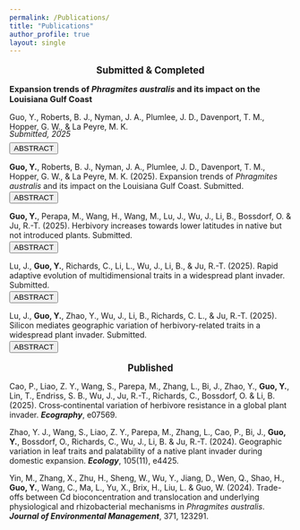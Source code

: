 ```yaml
---
permalink: /Publications/
title: "Publications"
author_profile: true
layout: single
---
```


<div style="text-align: center; font-weight: bold; font-size: 1.2em; margin-top: 1em; margin-bottom: 0.8em;">
  Submitted &amp; Completed
</div>

<p style="font-weight: bold; font-size: 1.05em; margin-bottom: 0.2em;">
  Expansion trends of <em>Phragmites australis</em> and its impact on the Louisiana Gulf Coast
</p>
<p style="margin-bottom: 0.2em;">
  Guo, Y., Roberts, B. J., Nyman, J. A., Plumlee, J. D., Davenport, T. M., Hopper, G. W., & La Peyre, M. K.
</p>
<p style="font-style: italic; margin-top: -0.5em; margin-bottom: 0.5em;">
  Submitted, 2025
</p>
<div style="margin-bottom: 0.8em;">
  <button class="btn toggle-abstract">ABSTRACT</button>
</div>

<div class="abstract-box" style="display: none; font-size: 0.95em; margin-bottom: 1.5em;">
Invasive plant species pose substantial threats to ecosystem integrity by disrupting ecosystem processes, reducing biodiversity and complicating restoration and management efforts. Non-native lineages of <em>Phragmites australis</em> are invasive in wetlands across parts of North America, causing declines in the diversity of native wetland plants and disrupting biogeochemical cycles. Despite recognition of these effects, substantial knowledge gaps remain regarding the spatiotemporal dynamics, environmental drivers, and consequences for native communities of <em>Phragmites</em> expansion. Here, long-term data from the Louisiana Coastwide Reference Monitoring System (CRMS), collected from 2006 to 2023 and spanning 390 sites across nine coastal basins, were examined to characterize the spatiotemporal dynamics of <em>Phragmites</em> cover and expansion rates, along with associated changes in co-occurring native plant species and soil properties. Louisiana has supported non-invasive genotypes of <em>Phragmites</em> for over a century and the invasive European lineage since ~2000. However, the CRMS dataset does not distinguish among these genotypes. Thus, we analyze <em>Phragmites</em> expansion at the species-level, acknowledging that future studies distinguishing genotype-specific dynamics would be informative. <em>Phragmites</em> dynamics varied markedly among basins over the study period: <em>Phragmites</em> cover decreased in the Mississippi River Delta (initially >25%), whereas the Calcasieu-Sabine, Mermentau, Teche-Vermilion and Terrebonne basins, each starting with < 5% cover, exhibited positive expansion rates. The remaining four basins maintained low and stable <em>Phragmites</em> cover (< 5%) over the study period. In basins with positive expansion rates, <em>Phragmites</em> cover was associated with a decrease in native species cover. Overall, <em>Phragmites</em> expansion were positively associated with nutrient-rich and acidic soils and elevated salinity, highlighting key environmental factors that could inform targeted management to prevent or mitigate its expansion. The magnitude and pattern of <em>Phragmites</em> spread differed across Louisiana’s coastal basins, partially explained by differing hydrological regimes, including sediment and nutrient inputs, and water-level fluctuations. While <em>Phragmites</em> cover remains low in most basins (< 10%), ongoing expansion could disrupt native communities and critical ecosystem functions, highlighting the potential value of developing basin-specific strategies to maintain and enhance wetland resilience and ecosystem services. Our basin-level framework provides a transferable template for targeted monitoring and adaptive management of <em>Phragmites</em> in other estuarine and deltaic systems.
</div>


<p style="margin-bottom: 0.2em;"> <strong>Guo, Y.</strong>, Roberts, B. J., Nyman, J. A., Plumlee, J. D., Davenport, T. M., Hopper, G. W., & La Peyre, M. K. (2025). Expansion trends of <em>Phragmites australis</em> and its impact on the Louisiana Gulf Coast. Submitted.</p>
<div style="margin-bottom: 0.5em;">
  <button class="btn toggle-abstract">ABSTRACT</button>
</div>
<div class="abstract-box" style="display: none; font-size: 0.95em; margin-bottom: 1em;">
Invasive plant species pose substantial threats to ecosystem integrity by disrupting ecosystem processes, reducing biodiversity and complicating restoration and management efforts. Non-native lineages of <em>Phragmites australis</em> are invasive in wetlands across parts of North America, causing declines in the diversity of native wetland plants and disrupting biogeochemical cycles. Despite recognition of these effects, substantial knowledge gaps remain regarding the spatiotemporal dynamics, environmental drivers, and consequences for native communities of <em>Phragmites</em> expansion. Here, long-term data from the Louisiana Coastwide Reference Monitoring System (CRMS), collected from 2006 to 2023 and spanning 390 sites across nine coastal basins, were examined to characterize the spatiotemporal dynamics of <em>Phragmites</em> cover and expansion rates, along with associated changes in co-occurring native plant species and soil properties. Louisiana has supported non-invasive genotypes of <em>Phragmites</em> for over a century and the invasive European lineage since ~2000. However, the CRMS dataset does not distinguish among these genotypes. Thus, we analyze <em>Phragmites</em> expansion at the species-level, acknowledging that future studies distinguishing genotype-specific dynamics would be informative. <em>Phragmites</em> dynamics varied markedly among basins over the study period: <em>Phragmites</em> cover decreased in the Mississippi River Delta (initially >25%), whereas the Calcasieu-Sabine, Mermentau, Teche-Vermilion and Terrebonne basins, each starting with < 5% cover, exhibited positive expansion rates. The remaining four basins maintained low and stable <em>Phragmites</em> cover (< 5%) over the study period. In basins with positive expansion rates, <em>Phragmites</em> cover was associated with a decrease in native species cover. Overall, <em>Phragmites</em> expansion were positively associated with nutrient-rich and acidic soils and elevated salinity, highlighting key environmental factors that could inform targeted management to prevent or mitigate its expansion. The magnitude and pattern of <em>Phragmites</em> spread differed across Louisiana’s coastal basins, partially explained by differing hydrological regimes, including sediment and nutrient inputs, and water-level fluctuations. While <em>Phragmites</em> cover remains low in most basins (< 10%), ongoing expansion could disrupt native communities and critical ecosystem functions, highlighting the potential value of developing basin-specific strategies to maintain and enhance wetland resilience and ecosystem services. Our basin-level framework provides a transferable template for targeted monitoring and adaptive management of <em>Phragmites</em> in other estuarine and deltaic systems.
</div>

<p style="margin-bottom: 0.2em;"> <strong>Guo, Y.</strong>, Perapa, M., Wang, H., Wang, M., Lu, J., Wu, J., Li, B., Bossdorf, O. & Ju, R.-T. (2025). Herbivory increases towards lower latitudes in native but not introduced plants. Submitted. </p>
<div style="margin-bottom: 0.5em;">
  <button class="btn toggle-abstract">ABSTRACT</button>
</div>
<div class="abstract-box" style="display: none; font-size: 0.95em; margin-bottom: 1em;">
A well-established idea in plant macroecology is that the intensity of herbivory increases towards lower latitudes. However, this pattern may only be true for native plants, whereas non-native plants might not show such latitudinal cline because of their disequilibrium, and delayed coevolution, with the native herbivores. To test this hypothesis, we extracted 10,860 herbivory observations globally, and derived 709 effect sizes describing latitudinal gradients of herbivory with native and non-native plant species. We indeed found a significant overall increase in herbivory intensity at lower latitudes for native plants, but not for non-native plants. We also found that these contrasting patterns were associated with differences in climatic factors and herbivore guilds but not phylogenetic differences. Our meta-analysis confirms a fundamental difference in the macroecology of herbivory between native and non-native plants, underscoring the critical role of biogeographic context in shaping latitudinal herbivory dynamics.
</div>

<p style="margin-bottom: 0.2em;">
  Lu, J., <strong>Guo, Y.</strong>, Richards, C., Li, L., Wu, J., Li, B., & Ju, R.-T. (2025). Rapid adaptive evolution of multidimensional traits in a widespread plant invader. Submitted. </p>
<div style="margin-bottom: 0.5em;">
  <button class="btn toggle-abstract">ABSTRACT</button>
</div>
<div class="abstract-box" style="display: none; font-size: 0.95em; margin-bottom: 1em;">
Rapid evolution contributes to plant invasion success. Few studies have considered the coevolution of multidimensional traits of growth/reproduction and defense simultaneously across large geographic scales in invasive plants. We compared multiple traits related to growth, fecundity, and defense against generalist herbivores in 85 genetic families of the widespread invasive plant <em>Spartina alterniflora</em> collected from native (US, 27.70°N–34.73°N, the introduction sources for all invasive populations) and introduced (China, 20.90°N–39.04°N, the entire distribution span of invasive populations) ranges. Based on trait measures, we conducted complementary analyses including syndrome clustering, selection analysis, and testing for trait–climate relationships. Of 18 tested variables, ten revealed genetic-based differences between native and introduced ranges, and nine exhibited latitudinal clines within the introduced range. Introduced families compared to natives exhibited superior syndromes with greater growth, fecundity, and defense, which were linked to provenance climates and could enhance plant competitiveness and spread. We conclude that within only 40 years since its introduction to China, <em>Spartina</em> has evolved an integrated ecological strategy to enhance invasiveness under climate selective pressure, making it the most successful invader along China’s coast. Our study underscores the importance of considering multivariate traits to understand plant invasion success.
</div>

<p style="margin-bottom: 0.2em;">
  Lu, J., <strong>Guo, Y.</strong>, Zhao, Y., Wu, J., Li, B., Richards, C. L., & Ju, R.-T. (2025). Silicon mediates geographic variation of herbivory-related traits in a widespread plant invader. Submitted.</p>
<div style="margin-bottom: 0.5em;">
  <button class="btn toggle-abstract">ABSTRACT</button>
</div>
<div class="abstract-box" style="display: none; font-size: 0.95em; margin-bottom: 1em;">
Silicon, the Earth’s second most abundant element, affects plant defenses across large geographic scales, which is an interesting yet mostly unexplored issue in non-native species. We investigated silicon-mediated variation in defensive/nutritional traits and palatability to generalist herbivores in 16 geographic populations of the invasive grass <em>Spartina alterniflora</em> collected from native and introduced ranges. We found that silicon supplementation generally increased silicon accumulation in <em>Spartina</em> leaves, and enhanced their physical/chemical defenses and reduced nutritional quality, ultimately impeding the growth of generalists. Introduced populations, independent of silicon treatments, had significantly higher silicon content in leaves than native populations. However, silicon supplementation increased more leaf silicon in low-latitude introduced populations than in high-latitude introduced populations. Moreover, the mechanisms of silicon accumulation affecting generalists differed between plant provenances: enhancing quantitative and qualitative chemical defenses in native populations, but improving quantitative chemical or structural defenses in introduced ones. These results suggest a rapid evolution of defense strategies mediated by silicon in introduced  populations. Our findings provide insights into how non-native plants utilize silicon to enhance defenses, emphasizing the importance of metalloid defenses in invasion success.
</div>


<div style="text-align: center; font-weight: bold; font-size: 1.2em; margin-top: 1em; margin-bottom: 0.8em;">
  Published
</div>

Cao, P., Liao, Z. Y., Wang, S., Parepa, M., Zhang, L., Bi, J., Zhao, Y., **Guo, Y.**, Lin, T., Endriss, S. B., Wu, J., Ju, R.-T., Richards, C., Bossdorf, O. & Li, B. (2025). Cross‐continental variation of herbivore resistance in a global plant invader. **_Ecography_**, e07569.

Zhao, Y. J., Wang, S., Liao, Z. Y., Parepa, M., Zhang, L., Cao, P., Bi, J., **Guo, Y.**, Bossdorf, O., Richards, C., Wu, J., Li, B. & Ju, R.-T. (2024). Geographic variation in leaf traits and palatability of a native plant invader during domestic expansion. **_Ecology_**, 105(11), e4425.

Yin, M., Zhang, X., Zhu, H., Sheng, W., Wu, Y., Jiang, D., Wen, Q., Shao, H., **Guo, Y.**, Wang, C., Ma, L., Yu, X., Brix, H., Liu, L. & Guo, W. (2024). Trade-offs between Cd bioconcentration and translocation and underlying physiological and rhizobacterial mechanisms in _Phragmites australis_. **_Journal of Environmental Management_**, 371, 123291.


<script>
  document.addEventListener("DOMContentLoaded", function () {
    document.querySelectorAll(".toggle-abstract").forEach(function (button) {
      button.addEventListener("click", function () {
        var abstractBox = button.parentElement.nextElementSibling;
        if (abstractBox.style.display === "none" || abstractBox.style.display === "") {
          abstractBox.style.display = "block";
        } else {
          abstractBox.style.display = "none";
        }
      });
    });
  });
</script>
